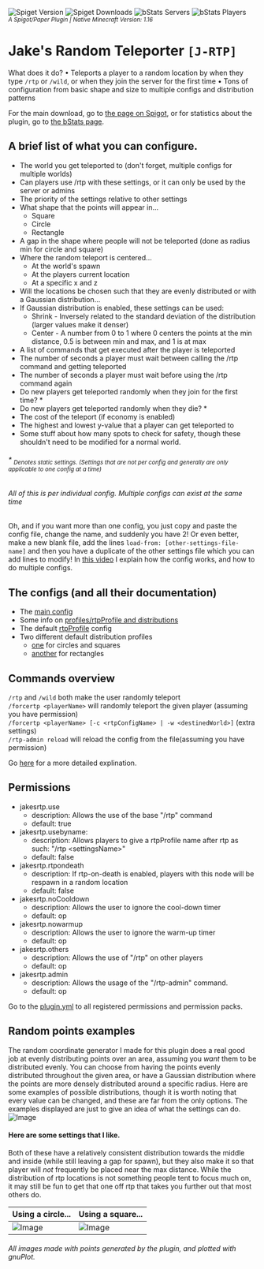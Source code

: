![Spiget Version](https://img.shields.io/spiget/version/80201?color=blue&label=Current%20Version%20%28Spigot%29)
![Spiget Downloads](https://img.shields.io/spiget/downloads/80201?label=Downloads%20%28Spigot%29)
![bStats Servers](https://img.shields.io/bstats/servers/9843?label=Current%20Servers)
![bStats Players](https://img.shields.io/bstats/players/9843?label=Current%20Players)  
<sup>_A Spigot/Paper Plugin | Native Minecraft Version: 1.16_</sup>
# Jake's Random Teleporter `[J-RTP]`

What does it do? • Teleports a player to a random location by when they type `/rtp` or `/wild`, or when they join the
server for the first time • Tons of configuration from basic shape and size to multiple configs and distribution
patterns

For the main download, go to [the page on Spigot](https://www.spigotmc.org/resources/jakes-rtp.80201/),
or for statistics about the plugin, go to [the bStats page](https://bstats.org/plugin/bukkit/JakesRTP/9843).

## A brief list of what you can configure.

* The world you get teleported to (don't forget, multiple configs for multiple worlds)
* Can players use /rtp with these settings, or it can only be used by the server or admins  
* The priority of the settings relative to other settings
* What shape that the points will appear in...
    * Square
    * Circle
    * Rectangle
* A gap in the shape where people will not be teleported (done as radius min for circle and square)
* Where the random teleport is centered...
    * At the world's spawn
    * At the players current location
    * At a specific x and z
* Will the locations be chosen such that they are evenly distributed or with a Gaussian distribution...
* If Gaussian distribution is enabled, these settings can be used:
    * Shrink - Inversely related to the standard deviation of the distribution (larger values make it denser)
    * Center - A number from 0 to 1 where 0 centers the points at the min distance, 0.5 is between min and max, and 1 is
      at max
* A list of commands that get executed after the player is teleported 
* The number of seconds a player must wait between calling the /rtp command and getting teleported
* The number of seconds a player must wait before using the /rtp command again
* Do new players get teleported randomly when they join for the first time? *
* Do new players get teleported randomly when they die? *
* The cost of the teleport (if economy is enabled)  
* The highest and lowest y-value that a player can get teleported to
* Some stuff about how many spots to check for safety, though these shouldn't need to be modified for a normal world.

###### _* <sub>Denotes static settings. (Settings that are not per config and generally are only applicable to one config at a time)</sub>_

###### _All of this is per individual config. Multiple configs can exist at the same time_

Oh, and if you want more than one config, you just copy and paste the config file, change the name, and suddenly you
have 2! Or even better, make a new blank file, add the lines `load-from: [other-settings-file-name]` and then you have
a duplicate of the other settings file which you can add lines to modify! In [this video](https://www.youtube.com/watch?v=hg4JQ8PN40I)
I explain how the config works, and how to do multiple configs.

## The configs (and all their documentation)

* The [main config](Core/src/main/resources/config.yml)
* Some info on [profiles/rtpProfile and distributions](doc/profiles.md)
* The default [rtpProfile](Core/src/main/resources/rtpSettings/default-settings.yml) config
* Two different default distribution profiles
    * [one](Core/src/main/resources/distributions/default-symmetric.yml) for circles and squares
    * [another](Core/src/main/resources/distributions/default-rectangle.yml) for rectangles

## Commands overview

`/rtp` and `/wild` both make the user randomly teleport  
`/forcertp <playerName>` will randomly teleport the given player (assuming you have permission)  
`/forcertp <playerName> [-c <rtpConfigName> | -w <destinedWorld>]` (extra
settings)  
`/rtp-admin reload` will reload the config from the file(assuming you have permission)

Go [here](doc/commands.md) for a more detailed explination.

## Permissions

* jakesrtp.use
    * description: Allows the use of the base "/rtp" command
    * default: true
* jakesrtp.usebyname:
    * description: Allows players to give a rtpProfile name after rtp as such: "/rtp \<settingsName>"
    * default: false
* jakesrtp.rtpondeath
    * description: If rtp-on-death is enabled, players with this node will be respawn in a random location
    * default: false
* jakesrtp.noCooldown
    * description: Allows the user to ignore the cool-down timer
    * default: op
* jakesrtp.nowarmup
    * description: Allows the user to ignore the warm-up timer
    * default: op
* jakesrtp.others
    * description: Allows the use of "/rtp" on other players
    * default: op
* jakesrtp.admin
    * description: Allows the usage of the "/rtp-admin" command.
    * default: op

Go to the [plugin.yml](Core/src/main/resources/plugin.yml) to all registered permissions and permission packs.

## Random points examples

The random coordinate generator I made for this plugin does a real good job at evenly distributing points over an area,
assuming you _want_ them to be distributed evenly. You can choose from having the points evenly distributed throughout
the given area, or have a Gaussian distribution where the points are more densely distributed around a specific radius.
Here are some examples of possible distributions, though it is worth noting that every value can be changed, and these
are far from the only options. The examples displayed are just to give an idea of what the settings can do.
![Image](pics/distributionExamples.png "icon")

#### Here are some settings that I like.

Both of these have a relatively consistent distribution towards the middle and inside (while still leaving a gap for
spawn), but they also make it so that player will _not_ frequently be placed near the max distance. While the
distribution of rtp locations is not something people tent to focus much on, it may still be fun to get that one off rtp
that takes you further out that most others do.

| Using a circle...       | Using a square...       |
| ----------------------- | ----------------------- |
| ![Image](pics/x%20Circle%20250%20to%201000%20-%20Normal%20distribution%20(4-0.25).png "icon") | ![Image](pics/x%20Square%20250%20to%201000%20-%20Normal%20distribution%20(4-0.25).png "icon") |

###### All images made with points generated by the plugin, and plotted with gnuPlot.
